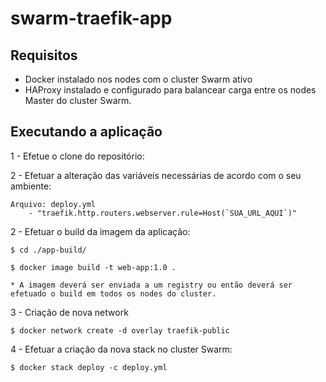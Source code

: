# swarm-traefik-app

## Requisitos

* Docker instalado nos nodes com o cluster Swarm ativo
* HAProxy instalado e configurado para balancear carga entre os nodes Master do cluster Swarm.

## Executando a aplicação

1 - Efetue o clone do repositório:

2 - Efetuar a alteração das variáveis necessárias de acordo com o seu ambiente:
```
Arquivo: deploy.yml
    - "traefik.http.routers.webserver.rule=Host(`SUA_URL_AQUI`)"
```

2 - Efetuar o build da imagem da aplicação:
```
$ cd ./app-build/

$ docker image build -t web-app:1.0 .
```

    * A imagem deverá ser enviada a um registry ou então deverá ser efetuado o build em todos os nodes do cluster.

3 - Criação de nova network
```
$ docker network create -d overlay traefik-public
```

4 - Efetuar a criação da nova stack no cluster Swarm:

```
$ docker stack deploy -c deploy.yml
```